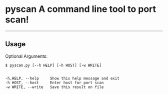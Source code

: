 **pyscan** A command line tool to port scan!
===================
----------
<i class="icon-puzzle"></i> **Usage**
-------------
Optional Arguments:

	$ pyscan.py [--h HELP] [-h HOST] [-w WRITE] 
	
	
	-h,HELP, --help 	Show this help message and exit
	-h HOST, --host   	Enter host for port scan
	-w WRITE, --write 	Save this result on file

